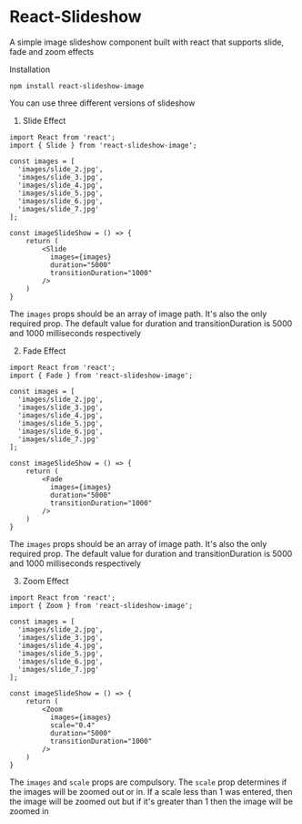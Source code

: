# React-Slideshow

A simple image slideshow component built with react that supports slide, fade and zoom effects

Installation
```
npm install react-slideshow-image
```

You can use three different versions of slideshow

1. Slide Effect
```
import React from 'react';
import { Slide } from 'react-slideshow-image';

const images = [
  'images/slide_2.jpg',
  'images/slide_3.jpg',
  'images/slide_4.jpg',
  'images/slide_5.jpg',
  'images/slide_6.jpg',
  'images/slide_7.jpg'
];

const imageSlideShow = () => {
    return (
        <Slide
          images={images}
          duration="5000"
          transitionDuration="1000"
        />
    )
}
```
The `images` props should be an array of image path. It's also the only required prop. The default value for duration and transitionDuration is 5000 and 1000 milliseconds respectively

2. Fade Effect
```
import React from 'react';
import { Fade } from 'react-slideshow-image';

const images = [
  'images/slide_2.jpg',
  'images/slide_3.jpg',
  'images/slide_4.jpg',
  'images/slide_5.jpg',
  'images/slide_6.jpg',
  'images/slide_7.jpg'
];

const imageSlideShow = () => {
    return (
        <Fade
          images={images}
          duration="5000"
          transitionDuration="1000"
        />
    )
}
```
The `images` props should be an array of image path. It's also the only required prop. The default value for duration and transitionDuration is 5000 and 1000 milliseconds respectively

3. Zoom Effect
```
import React from 'react';
import { Zoom } from 'react-slideshow-image';

const images = [
  'images/slide_2.jpg',
  'images/slide_3.jpg',
  'images/slide_4.jpg',
  'images/slide_5.jpg',
  'images/slide_6.jpg',
  'images/slide_7.jpg'
];

const imageSlideShow = () => {
    return (
        <Zoom
          images={images}
          scale="0.4"
          duration="5000"
          transitionDuration="1000"
        />
    )
}
```
The `images` and `scale` props are compulsory. The `scale` prop determines if the images will be zoomed out or in. If a scale less than 1 was entered, then the image will be zoomed out but if it's greater than 1 then the image will be zoomed in